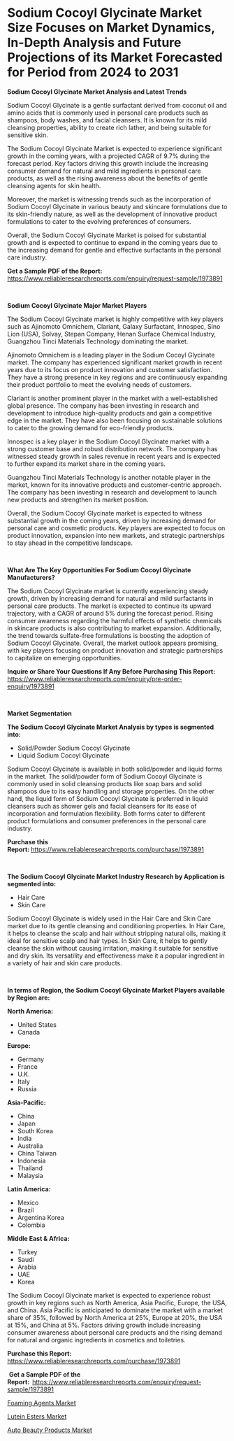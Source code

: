 <p><h1>Sodium Cocoyl Glycinate Market Size Focuses on Market Dynamics, In-Depth Analysis and Future Projections of its Market Forecasted for Period from 2024 to 2031</h1></p><p><strong>Sodium Cocoyl Glycinate Market Analysis and Latest Trends</strong></p>
<p><p>Sodium Cocoyl Glycinate is a gentle surfactant derived from coconut oil and amino acids that is commonly used in personal care products such as shampoos, body washes, and facial cleansers. It is known for its mild cleansing properties, ability to create rich lather, and being suitable for sensitive skin.</p><p>The Sodium Cocoyl Glycinate Market is expected to experience significant growth in the coming years, with a projected CAGR of 9.7% during the forecast period. Key factors driving this growth include the increasing consumer demand for natural and mild ingredients in personal care products, as well as the rising awareness about the benefits of gentle cleansing agents for skin health.</p><p>Moreover, the market is witnessing trends such as the incorporation of Sodium Cocoyl Glycinate in various beauty and skincare formulations due to its skin-friendly nature, as well as the development of innovative product formulations to cater to the evolving preferences of consumers.</p><p>Overall, the Sodium Cocoyl Glycinate Market is poised for substantial growth and is expected to continue to expand in the coming years due to the increasing demand for gentle and effective surfactants in the personal care industry.</p></p>
<p><strong>Get a Sample PDF of the Report:&nbsp;</strong> <a href="https://www.reliableresearchreports.com/enquiry/request-sample/1973891">https://www.reliableresearchreports.com/enquiry/request-sample/1973891</a></p>
<p>&nbsp;</p>
<p><strong>Sodium Cocoyl Glycinate Major Market Players</strong></p>
<p><p>The Sodium Cocoyl Glycinate market is highly competitive with key players such as Ajinomoto Omnichem, Clariant, Galaxy Surfactant, Innospec, Sino Lion (USA), Solvay, Stepan Company, Henan Surface Chemical Industry, Guangzhou Tinci Materials Technology dominating the market. </p><p>Ajinomoto Omnichem is a leading player in the Sodium Cocoyl Glycinate market. The company has experienced significant market growth in recent years due to its focus on product innovation and customer satisfaction. They have a strong presence in key regions and are continuously expanding their product portfolio to meet the evolving needs of customers.</p><p>Clariant is another prominent player in the market with a well-established global presence. The company has been investing in research and development to introduce high-quality products and gain a competitive edge in the market. They have also been focusing on sustainable solutions to cater to the growing demand for eco-friendly products.</p><p>Innospec is a key player in the Sodium Cocoyl Glycinate market with a strong customer base and robust distribution network. The company has witnessed steady growth in sales revenue in recent years and is expected to further expand its market share in the coming years.</p><p>Guangzhou Tinci Materials Technology is another notable player in the market, known for its innovative products and customer-centric approach. The company has been investing in research and development to launch new products and strengthen its market position.</p><p>Overall, the Sodium Cocoyl Glycinate market is expected to witness substantial growth in the coming years, driven by increasing demand for personal care and cosmetic products. Key players are expected to focus on product innovation, expansion into new markets, and strategic partnerships to stay ahead in the competitive landscape.</p></p>
<p>&nbsp;</p>
<p><strong>What Are The Key Opportunities For Sodium Cocoyl Glycinate Manufacturers?</strong></p>
<p><p>The Sodium Cocoyl Glycinate market is currently experiencing steady growth, driven by increasing demand for natural and mild surfactants in personal care products. The market is expected to continue its upward trajectory, with a CAGR of around 5% during the forecast period. Rising consumer awareness regarding the harmful effects of synthetic chemicals in skincare products is also contributing to market expansion. Additionally, the trend towards sulfate-free formulations is boosting the adoption of Sodium Cocoyl Glycinate. Overall, the market outlook appears promising, with key players focusing on product innovation and strategic partnerships to capitalize on emerging opportunities.</p></p>
<p><strong>Inquire or Share Your Questions If Any Before Purchasing This Report:</strong> <a href="https://www.reliableresearchreports.com/enquiry/pre-order-enquiry/1973891">https://www.reliableresearchreports.com/enquiry/pre-order-enquiry/1973891</a></p>
<p>&nbsp;</p>
<p><strong>Market Segmentation</strong></p>
<p><strong>The Sodium Cocoyl Glycinate Market Analysis by types is segmented into:</strong></p>
<p><ul><li>Solid/Powder Sodium Cocoyl Glycinate</li><li>Liquid Sodium Cocoyl Glycinate</li></ul></p>
<p><p>Sodium Cocoyl Glycinate is available in both solid/powder and liquid forms in the market. The solid/powder form of Sodium Cocoyl Glycinate is commonly used in solid cleansing products like soap bars and solid shampoos due to its easy handling and storage properties. On the other hand, the liquid form of Sodium Cocoyl Glycinate is preferred in liquid cleansers such as shower gels and facial cleansers for its ease of incorporation and formulation flexibility. Both forms cater to different product formulations and consumer preferences in the personal care industry.</p></p>
<p><strong>Purchase this Report:&nbsp;</strong><a href="https://www.reliableresearchreports.com/purchase/1973891">https://www.reliableresearchreports.com/purchase/1973891</a></p>
<p>&nbsp;</p>
<p><strong>The Sodium Cocoyl Glycinate Market Industry Research by Application is segmented into:</strong></p>
<p><ul><li>Hair Care</li><li>Skin Care</li></ul></p>
<p><p>Sodium Cocoyl Glycinate is widely used in the Hair Care and Skin Care market due to its gentle cleansing and conditioning properties. In Hair Care, it helps to cleanse the scalp and hair without stripping natural oils, making it ideal for sensitive scalp and hair types. In Skin Care, it helps to gently cleanse the skin without causing irritation, making it suitable for sensitive and dry skin. Its versatility and effectiveness make it a popular ingredient in a variety of hair and skin care products.</p></p>
<p>&nbsp;</p>
<p><strong>In terms of Region, the Sodium Cocoyl Glycinate Market Players available by Region are:</strong></p>
<p>
    <p> <strong> North America: </strong>
        <ul>
            <li>United States</li>
            <li>Canada</li>
        </ul>
        </p> 
    <p> <strong> Europe: </strong>
        <ul>
            <li>Germany</li>
            <li>France</li>
            <li>U.K.</li>
            <li>Italy</li>
            <li>Russia</li>
        </ul>
        </p> 
    <p> <strong> Asia-Pacific: </strong>
        <ul>
            <li>China</li>
            <li>Japan</li>
            <li>South Korea</li>
            <li>India</li>
            <li>Australia</li>
            <li>China Taiwan</li>
            <li>Indonesia</li>
            <li>Thailand</li>
            <li>Malaysia</li>
        </ul>
        </p> 
    <p> <strong> Latin America: </strong>
        <ul>
            <li>Mexico</li>
            <li>Brazil</li>
            <li>Argentina Korea</li>
            <li>Colombia</li>
        </ul>
        </p> 
    <p> <strong> Middle East & Africa: </strong>
        <ul>
            <li>Turkey</li>
            <li>Saudi</li>
            <li>Arabia</li>
            <li>UAE</li>
            <li>Korea</li>
        </ul>
    </p>
    </p>
<p><p>The Sodium Cocoyl Glycinate market is expected to experience robust growth in key regions such as North America, Asia Pacific, Europe, the USA, and China. Asia Pacific is anticipated to dominate the market with a market share of 35%, followed by North America at 25%, Europe at 20%, the USA at 15%, and China at 5%. Factors driving growth include increasing consumer awareness about personal care products and the rising demand for natural and organic ingredients in cosmetics and toiletries.</p></p>
<p><strong>Purchase this Report: </strong><a href="https://www.reliableresearchreports.com/purchase/1973891">https://www.reliableresearchreports.com/purchase/1973891</a></p>
<p>&nbsp;<strong>Get a Sample PDF of the Report:&nbsp;&nbsp;</strong><a href="https://www.reliableresearchreports.com/enquiry/request-sample/1973891">https://www.reliableresearchreports.com/enquiry/request-sample/1973891</a></p>
<p><strong></strong></p>
<p><p><a href="https://github.com/peachesmcdowel1/Market-Research-Report-List-1/blob/main/foaming-agents-market.md">Foaming Agents Market</a></p><p><a href="https://github.com/nicoletavirag/Market-Research-Report-List-2/blob/main/lutein-esters-market.md">Lutein Esters Market</a></p><p><a href="https://github.com/redneck06/Market-Research-Report-List-2/blob/main/auto-beauty-products-market.md">Auto Beauty Products Market</a></p></p>